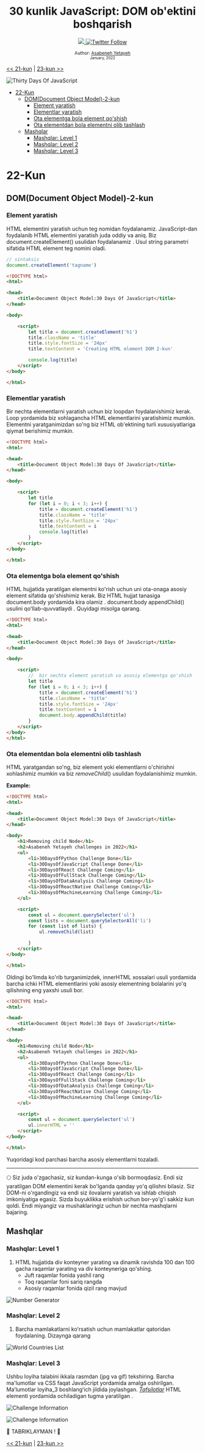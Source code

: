 <div align="center">
  <h1> 30 kunlik JavaScript: DOM ob'ektini boshqarish</h1>
  <a class="header-badge" target="_blank" href="https://www.linkedin.com/in/asabeneh/">
  <img src="https://img.shields.io/badge/style--5eba00.svg?label=LinkedIn&logo=linkedin&style=social">
  </a>
  <a class="header-badge" target="_blank" href="https://twitter.com/Asabeneh">
  <img alt="Twitter Follow" src="https://img.shields.io/twitter/follow/asabeneh?style=social">
  </a>

<sub>Author:
<a href="https://www.linkedin.com/in/asabeneh/" target="_blank">Asabeneh Yetayeh</a><br>
<small> January, 2022</small>
</sub>

</div>

[<< 21-kun](../21_Day_DOM/21_day_dom.md) | [23-kun >>](../23_Day_Event_listeners/23_day_event_listeners.md)

![Thirty Days Of JavaScript](../images/banners/day_1_22.png)
- [22-Kun](#22-kun)
  - [DOM(Document Object Model)-2-kun](#domdocument-object-model-2-kun)
    - [Element yaratish](#element-yaratish)
    - [Elementlar yaratish](#elementlar-yaratish)
    - [Ota elementga bola element qo'shish](#ota-elementga-bola-element-qoshish)
    - [Ota elementdan bola elementni olib tashlash](#ota-elementdan-bola-elementni-olib-tashlash)
  - [Mashqlar](#mashqlar)
    - [Mashqlar: Level 1](#mashqlar-level-1)
    - [Mashqlar: Level 2](#mashqlar-level-2)
    - [Mashqlar: Level 3](#mashqlar-level-3)

# 22-Kun

## DOM(Document Object Model)-2-kun

### Element yaratish

HTML elementini yaratish uchun teg nomidan foydalanamiz. JavaScript-dan foydalanib HTML elementini yaratish juda oddiy va aniq. Biz document.createElement() usulidan foydalanamiz . Usul string parametri sifatida HTML element teg nomini oladi.

```js
// sintaksis 
document.createElement('tagname')
```

```html
<!DOCTYPE html>
<html>

<head>
    <title>Document Object Model:30 Days Of JavaScript</title>
</head>

<body>

    <script>
        let title = document.createElement('h1')
        title.className = 'title'
        title.style.fontSize = '24px'
        title.textContent = 'Creating HTML element DOM 2-kun'

        console.log(title)
    </script>
</body>

</html>
```

### Elementlar yaratish

Bir nechta elementlarni yaratish uchun biz loopdan foydalanishimiz kerak.
Loop yordamida biz xohlagancha HTML elementlarini yaratishimiz mumkin.
Elementni yaratganimizdan so'ng biz HTML ob'ektining turli xususiyatlariga qiymat berishimiz mumkin.

```html
<!DOCTYPE html>
<html>

<head>
    <title>Document Object Model:30 Days Of JavaScript</title>
</head>

<body>

    <script>
        let title
        for (let i = 0; i < 3; i++) {
            title = document.createElement('h1')
            title.className = 'title'
            title.style.fontSize = '24px'
            title.textContent = i
            console.log(title)
        }
    </script>
</body>

</html>
```

### Ota elementga bola element qo'shish

HTML hujjatida yaratilgan elementni ko'rish uchun uni ota-onaga asosiy element sifatida qo'shishimiz kerak. Biz HTML hujjat tanasiga document.body yordamida kira olamiz . document.body appendChild() usulini qoʻllab-quvvatlaydi . Quyidagi misolga qarang.

```html
<!DOCTYPE html>
<html>

<head>
    <title>Document Object Model:30 Days Of JavaScript</title>
</head>

<body>

    <script>
        //  bir nechta element yaratish va asosiy elementga qo'shish 
        let title
        for (let i = 0; i < 3; i++) {
            title = document.createElement('h1')
            title.className = 'title'
            title.style.fontSize = '24px'
            title.textContent = i
            document.body.appendChild(title)
        }
    </script>
</body>
</html>
```

### Ota elementdan bola elementni olib tashlash

HTML yaratgandan so'ng, biz element yoki elementlarni o'chirishni xohlashimiz mumkin va biz _removeChild_() usulidan foydalanishimiz mumkin.

**Example:**

```html
<!DOCTYPE html>
<html>

<head>
    <title>Document Object Model:30 Days Of JavaScript</title>
</head>

<body>
    <h1>Removing child Node</h1>
    <h2>Asabeneh Yetayeh challenges in 2022</h1>
    <ul>
        <li>30DaysOfPython Challenge Done</li>
        <li>30DaysOfJavaScript Challenge Done</li>
        <li>30DaysOfReact Challenge Coming</li>
        <li>30DaysOfFullStack Challenge Coming</li>
        <li>30DaysOfDataAnalysis Challenge Coming</li>
        <li>30DaysOfReactNative Challenge Coming</li>
        <li>30DaysOfMachineLearning Challenge Coming</li>
    </ul>

    <script>
        const ul = document.querySelector('ul')
        const lists = document.querySelectorAll('li')
        for (const list of lists) {
            ul.removeChild(list)

        }
    </script>
</body>

</html>
```

Oldingi bo'limda ko'rib turganimizdek, innerHTML xossalari usuli yordamida barcha ichki HTML elementlarini yoki asosiy elementning bolalarini yo'q qilishning eng yaxshi usuli bor.

```html
<!DOCTYPE html>
<html>

<head>
    <title>Document Object Model:30 Days Of JavaScript</title>
</head>

<body>
    <h1>Removing child Node</h1>
    <h2>Asabeneh Yetayeh challenges in 2022</h1>
    <ul>
        <li>30DaysOfPython Challenge Done</li>
        <li>30DaysOfJavaScript Challenge Done</li>
        <li>30DaysOfReact Challenge Coming</li>
        <li>30DaysOfFullStack Challenge Coming</li>
        <li>30DaysOfDataAnalysis Challenge Coming</li>
        <li>30DaysOfReactNative Challenge Coming</li>
        <li>30DaysOfMachineLearning Challenge Coming</li>
    </ul>

    <script>
        const ul = document.querySelector('ul')
        ul.innerHTML = ''
    </script>
</body>

</html>
```

Yuqoridagi kod parchasi barcha asosiy elementlarni tozaladi.

---

🌕 Siz juda o'zgachasiz, siz kundan-kunga o'sib bormoqdasiz. Endi siz yaratilgan DOM elementini kerak bo'lganda qanday yo'q qilishni bilasiz. Siz DOM-ni o'rgandingiz va endi siz ilovalarni yaratish va ishlab chiqish imkoniyatiga egasiz. Sizda buyuklikka erishish uchun bor-yo'g'i sakkiz kun qoldi. Endi miyangiz va mushaklaringiz uchun bir nechta mashqlarni bajaring.

## Mashqlar

### Mashqlar: Level 1

1. HTML hujjatida div konteyner yarating va dinamik ravishda 100 dan 100 gacha raqamlar yarating va div konteyneriga qo'shing.
    - Juft raqamlar fonida yashil rang
    - Toq raqamlar foni sariq rangda
    - Asosiy raqamlar fonida qizil rang mavjud

![Number Generator](./../images/projects/dom_min_project_day_number_generators_2.1.png)

### Mashqlar: Level 2

1. Barcha mamlakatlarni koʻrsatish uchun mamlakatlar qatoridan foydalaning. Dizaynga qarang

![World Countries List](./../images/projects/dom_min_project_countries_aray_day_2.2.png)

### Mashqlar: Level 3

Ushbu loyiha talabini ikkala rasmdan (jpg va gif) tekshiring. Barcha ma'lumotlar va CSS faqat JavaScript yordamida amalga oshirilgan. Maʼlumotlar loyiha_3 boshlangʻich jildida joylashgan. [*Tafsilotlar*](https://www.w3schools.com/tags/tag_details.asp) HTML elementi yordamida ochiladigan tugma yaratilgan .

![Challenge Information](./../images/projects/dom_mini_project_challenge_info_day_2.3.gif)

![Challenge Information](./../images/projects/dom_mini_project_challenge_info_day_2.3.png)

🎉 TABRIKLAYMAN ! 🎉

[<< 21-kun](../21_Day_DOM/21_day_dom.md) | [23-kun >>](../23_Day_Event_listeners/23_day_event_listeners.md)
